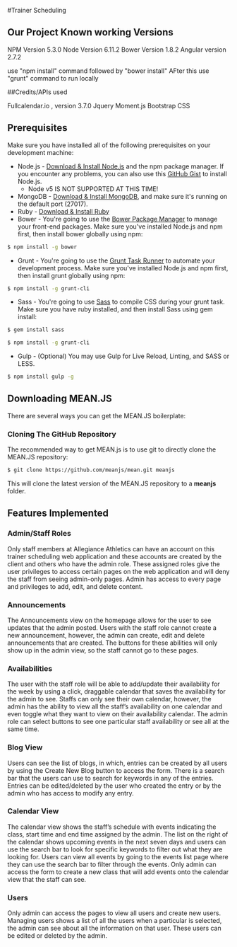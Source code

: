 #Trainer Scheduling

## Our Project Known working Versions

NPM Version 5.3.0
Node Version 6.11.2
Bower Version 1.8.2
Angular version 2.7.2

use "npm install" command followed by "bower install"
AFter this use "grunt" command to run locally

##Credits/APIs used

Fullcalendar.io , version 3.7.0
Jquery
Moment.js
Bootstrap CSS


## Prerequisites
Make sure you have installed all of the following prerequisites on your development machine:
* Node.js - [Download & Install Node.js](https://nodejs.org/en/download/) and the npm package manager. If you encounter any problems, you can also use this [GitHub Gist](https://gist.github.com/isaacs/579814) to install Node.js.
  * Node v5 IS NOT SUPPORTED AT THIS TIME! 
* MongoDB - [Download & Install MongoDB](http://www.mongodb.org/downloads), and make sure it's running on the default port (27017).
* Ruby - [Download & Install Ruby](https://www.ruby-lang.org/en/documentation/installation/)
* Bower - You're going to use the [Bower Package Manager](http://bower.io/) to manage your front-end packages. Make sure you've installed Node.js and npm first, then install bower globally using npm:

```bash
$ npm install -g bower
```

* Grunt - You're going to use the [Grunt Task Runner](http://gruntjs.com/) to automate your development process. Make sure you've installed Node.js and npm first, then install grunt globally using npm:

```bash
$ npm install -g grunt-cli
```

* Sass - You're going to use [Sass](http://sass-lang.com/) to compile CSS during your grunt task. Make sure you have ruby installed, and then install Sass using gem install:

```bash
$ gem install sass
```

```bash
$ npm install -g grunt-cli
```

* Gulp - (Optional) You may use Gulp for Live Reload, Linting, and SASS or LESS.

```bash
$ npm install gulp -g
```

## Downloading MEAN.JS
There are several ways you can get the MEAN.JS boilerplate:

### Cloning The GitHub Repository
The recommended way to get MEAN.js is to use git to directly clone the MEAN.JS repository:

```bash
$ git clone https://github.com/meanjs/mean.git meanjs
```

This will clone the latest version of the MEAN.JS repository to a **meanjs** folder.


## Features Implemented

### Admin/Staff Roles
Only staff members at Allegiance Athletics can have an account on this trainer scheduling web application and these accounts are created by the client and others who have the admin role. These assigned roles give the user privileges to access certain pages on the web application and will deny the staff from seeing admin-only pages. Admin has access to every page and privileges to add, edit, and delete content.

### Announcements
The Announcements view on the homepage allows for the user to see updates that the admin posted. Users with the staff role cannot create a new announcement, however, the admin can create, edit and delete announcements that are created. The buttons for these abilities will only show up in the admin view, so the staff cannot go to these pages.

### Availabilities
The user with the staff role will be able to add/update their availability for the week by using a click, draggable calendar that saves the availability for the admin to see. Staffs can only see their own calendar, however, the admin has the ability to view all the staff’s availability on one calendar and even toggle what they want to view on their availability calendar. The admin role can select buttons to see one particular staff availability or see all at the same time.

### Blog View
Users can see the list of blogs, in which, entries can be created by all users by using the Create New Blog button to access the form. There is a search bar that the users can use to search for keywords in any of the entries. Entries can be edited/deleted by the user who created the entry or by the admin who has access to modify any entry.

### Calendar View
The calendar view shows the staff’s schedule with events indicating the class, start time and end time assigned by the admin. The list on the right of the calendar shows upcoming events in the next seven days and users can use the search bar to look for specific keywords to filter out what they are looking for. Users can view all events by going to the events list page where they can use the search bar to filter through the events. Only admin can access the form to create a new class that will add events onto the calendar view that the staff can see.

### Users
Only admin can access the pages to view all users and create new users. Managing users shows a list of all the users when a particular is selected, the admin can see about all the information on that user. These users can be edited or deleted by the admin.
